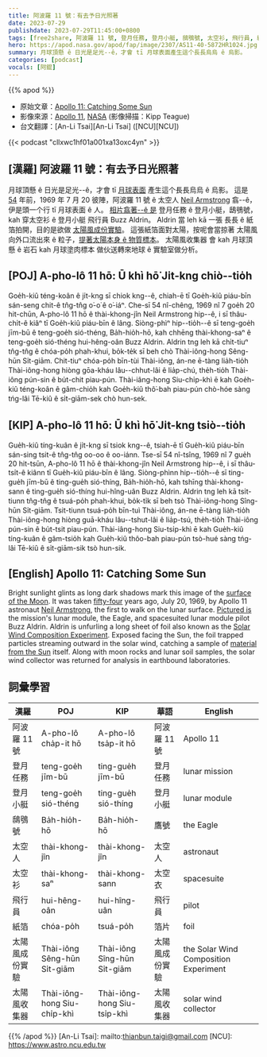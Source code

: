 ```yaml
---
title: 阿波羅 11 號：有去予日光照著
date: 2023-07-29
publishdate: 2023-07-29T11:45:00+0800
tags: [free2share, 阿波羅 11 號, 登月任務, 登月小艇, 鴟鴞號, 太空衫, 飛行員, 紙箔, 太陽風成份實驗, 太陽風收集器, 太空人]
hero: https://apod.nasa.gov/apod/fap/image/2307/AS11-40-5872HR1024.jpg
summary: 月球頂懸 ê 日光是足光--ê，才會 tī 月球表面產生這个長長烏烏 ê 烏影。
categories: [podcast]
vocals: [阿錕]
---
```


{{% apod %}}

- 原始文章：[Apollo 11: Catching Some Sun](https://apod.nasa.gov/apod/ap230729.html)
- 影像來源：[Apollo 11](https://www.nasa.gov/mission_pages/apollo/missions/apollo11.html), [NASA](https://www.nasa.gov/) (影像掃描：Kipp Teague)
- 台文翻譯：[An-Li Tsai][An-Li Tsai] ([NCU][NCU])

{{< podcast "cllxwc1hf01a001xa13oxc4yn" >}}

## [漢羅] 阿波羅 11 號：有去予日光照著
月球頂懸 ê 日光是足光--ê，才會 tī [月球表面][surface of the Moon] 產生這个長長烏烏 ê 烏影。
這是 [54][fifty-four] 年前，1969 年 7 月 20 彼陣，阿波羅 11 號 ê 太空人 [Neil Armstrong][Neil Armstrong] 翕--ê，伊是頭一个行 tī 月球表面 ê 人。
[相片翕著--ê 是][Pictured is] 登月任務 ê 登月小艇，鴟鴞號，kah 穿太空衫 ê 登月小艇 飛行員 Buzz Aldrin。
Aldrin 當 leh kā 一張 長長 ê 紙箔拍開，目的是欲做 [太陽風成份實驗][Solar Wind Composition Experiment]。
這張紙箔面對太陽，按呢會當掠著 太陽風向外口流出來 ê 粒子，[提著太陽本身 ê 物質標本][material from the Sun]。
太陽風收集器 會 kah 月球頂懸 ê 岩石 kah 月球塗肉標本 做伙送轉來地球 ê 實驗室做分析。

## [POJ] A-pho-lô 11 hō: Ū khì hō͘ Ji̍t-kng chiò--tio̍h
Goe̍h-kiû téng-koân ê ji̍t-kng sī chiok kng--ê, chiah-ē tī Goe̍h-kiû piáu-bīn sán-seng chit-ê tn̂g-tn̂g o͘-o͘ ê o͘-iáⁿ.
Che-sī 54 nî-chêng, 1969 nî 7 goe̍h 20 hit-chūn, A-pho-lô 11 hō ê thài-khong-jîn Neil Armstrong hip--ê, i sī thâu-chi̍t-ê kiâⁿ tī Goe̍h-kiû piáu-bīn ê lâng.
Siòng-phìⁿ hip--tio̍h--ê sī teng-goe̍h jīm-bū ê teng-goe̍h sió-théng, Ba̍h-hio̍h-hō, kah chhēng thài-khong-saⁿ ê teng-goe̍h sió-théng hui-hêng-oân Buzz Aldrin.
Aldrin tng leh kā chi̍t-tiuⁿ tn̂g-tn̂g ê chóa-po̍h phah-khui, bo̍k-te̍k sī beh chò Thài-iông-hong Sêng-hūn Si̍t-giām.
Chit-tiuⁿ chóa-po̍h bīn-tùi Thài-iông, án-ne ē-tàng lia̍h-tio̍h Thài-iông-hong hiòng gōa-kháu lâu--chhut-lâi ê lia̍p-chú, the̍h-tio̍h Thài-iông pún-sin ê bu̍t-chit piau-pún.
Thài-iâng-hong Siu-chi̍p-khì ē kah Goe̍h-kiû téng-koân ê gâm-chio̍h kah Goe̍h-kiû thô͘-bah piau-pún chò-hóe sàng tńg-lâi Tē-kiû ê si̍t-giām-sek chò hun-sek.

## [KIP] A-pho-lô 11 hō: Ū khì hō͘ Ji̍t-kng tsiò--tio̍h
Gue̍h-kiû tíng-kuân ê ji̍t-kng sī tsiok kng--ê, tsiah-ē tī Gue̍h-kiû piáu-bīn sán-sing tsit-ê tn̂g-tn̂g oo-oo ê oo-iánn.
Tse-sī 54 nî-tsîng, 1969 nî 7 gue̍h 20 hit-tsūn, A-pho-lô 11 hō ê thài-khong-jîn Neil Armstrong hip--ê, i sī thâu-tsi̍t-ê kiânn tī Gue̍h-kiû piáu-bīn ê lâng.
Siòng-phìnn hip--tio̍h--ê sī ting-gue̍h jīm-bū ê ting-gue̍h sió-thíng, Ba̍h-hio̍h-hō, kah tshīng thài-khong-sann ê ting-gue̍h sió-thíng hui-hîng-uân Buzz Aldrin.
Aldrin tng leh kā tsi̍t-tiunn tn̂g-tn̂g ê tsuá-po̍h phah-khui, bo̍k-ti̍k sī beh tsò Thài-iông-hong Sîng-hūn Si̍t-giām.
Tsit-tiunn tsuá-po̍h bīn-tuì Thài-iông, án-ne ē-tàng lia̍h-tio̍h Thài-iông-hong hiòng guā-kháu lâu--tshut-lâi ê lia̍p-tsú, the̍h-tio̍h Thài-iông pún-sin ê bu̍t-tsit piau-pún.
Thài-iâng-hong Siu-tsi̍p-khì ē kah Gue̍h-kiû tíng-kuân ê gâm-tsio̍h kah Gue̍h-kiû thôo-bah piau-pún tsò-hué sàng tńg-lâi Tē-kiû ê si̍t-giām-sik tsò hun-sik.

## [English] Apollo 11: Catching Some Sun
Bright sunlight glints as long dark shadows mark this image of the [surface of the Moon][surface of the Moon].
It was taken [fifty-four][fifty-four] years ago, July 20, 1969, by Apollo 11 astronaut [Neil Armstrong][Neil Armstrong], the first to walk on the lunar surface.
[Pictured is][Pictured is] the mission's lunar module, the Eagle, and spacesuited lunar module pilot Buzz Aldrin.
Aldrin is unfurling a long sheet of foil also known as the [Solar Wind Composition Experiment][Solar Wind Composition Experiment].
Exposed facing the Sun, the foil trapped particles streaming outward in the solar wind, catching a sample of [material from the Sun][material from the Sun] itself.
Along with moon rocks and lunar soil samples, the solar wind collector was returned for analysis in earthbound laboratories.

## 詞彙學習

|漢羅|POJ|KIP|華語|English|
|-|-|-|-|-|
|阿波羅 11 號|A-pho-lô cha̍p-it hō|A-pho-lô tsa̍p-it hō|阿波羅 11 號|Apollo 11|
|登月任務|teng-goe̍h jīm-bū|ting-gue̍h jīm-bū|登月任務|lunar mission|
|登月小艇|teng-goe̍h sió-théng|ting-gue̍h sió-thíng|登月小艇|lunar module|
|鴟鴞號|Ba̍h-hio̍h-hō|Ba̍h-hio̍h-hō|鷹號|the Eagle|
|太空人|thài-khong-jîn|thài-khong-jîn|太空人|astronaut|
|太空衫|thài-khong-saⁿ|thài-khong-sann|太空衣|spacesuite|
|飛行員|hui-hêng-oân|hui-hîng-uân|飛行員|pilot|
|紙箔|chóa-po̍h|tsuá-po̍h|箔片|foil|
|太陽風成份實驗|Thài-iông Sêng-hūn Si̍t-giām|Thài-iông Sîng-hūn Si̍t-giām|太陽風成份實驗|the Solar Wind Composition Experiment|
|太陽風收集器|Thài-iông-hong Siu-chi̍p-khì|Thài-iông-hong Siu-tsi̍p-khì|太陽風收集器|solar wind collector|

{{% /apod %}}
[An-Li Tsai]: mailto:thianbun.taigi@gmail.com
[NCU]: https://www.astro.ncu.edu.tw

[copyright]: https://apod.nasa.gov/apod/fap/lib/about_apod.html#srapply
[License]: https://creativecommons.org/licenses/by/2.0/

[surface of the Moon]:https://www.facebook.com/people/Apollo-Lunar-Surface-Journal/100057623282572/
[fifty-four]:https://www.nasa.gov/centers/johnson/about/history/jsc50/as11-40-5875.html
[Neil Armstrong]:https://apod.nasa.gov/apod/ap230722.html
[Pictured is]:https://www.hq.nasa.gov/alsj/a11/images11.html#5872
[Solar Wind Composition Experiment]:https://nssdc.gsfc.nasa.gov/nmc/experiment/display.action?id=1969-059C-02
[material from the Sun]:https://solarsystem.nasa.gov/missions/genesis/in-depth/

